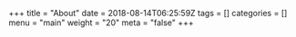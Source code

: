 +++
title = "About"
date = 2018-08-14T06:25:59Z
tags = []
categories = []
menu = "main"
weight = "20"
meta = "false"
+++

